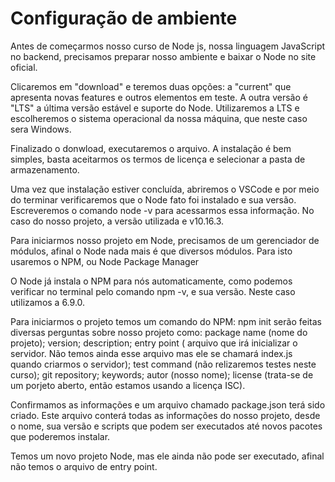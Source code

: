 #  Configuração de ambiente

Antes de começarmos nosso curso de Node js, nossa linguagem JavaScript no backend, precisamos preparar nosso ambiente e baixar o Node no site oficial.

Clicaremos em "download" e teremos duas opções: a "current" que apresenta novas features e outros elementos em teste. A outra versão é "LTS" a última versão estável e suporte do Node. Utilizaremos a LTS e escolheremos o sistema operacional da nossa máquina, que neste caso sera Windows.

Finalizado o donwload, executaremos o arquivo. A instalação é bem simples, basta aceitarmos os termos de licença e selecionar a pasta de armazenamento.

Uma vez que instalação estiver concluída, abriremos o VSCode e por meio do terminar verificaremos que o Node fato foi instalado e sua versão. Escreveremos o comando node -v para acessarmos essa informação. No caso do nosso projeto, a versão utilizada e v10.16.3.

Para iniciarmos nosso projeto em Node, precisamos de um gerenciador de módulos, afinal o Node nada mais é que diversos módulos. Para isto usaremos o NPM, ou Node Package Manager

O Node já instala o NPM para nós automaticamente, como podemos verificar no terminal pelo comando npm -v, e sua versão. Neste caso utilizamos a 6.9.0.

Para iniciarmos o projeto temos um comando do NPM: npm init serão feitas diversas perguntas sobre nosso projeto como: package name (nome do projeto); version; description; entry point ( arquivo que irá inicializar o servidor. Não temos ainda esse arquivo mas ele se chamará index.js quando criarmos o servidor); test command (não relizaremos testes neste curso); git repository; keywords; autor (nosso nome); license (trata-se de um porjeto aberto, então estamos usando a licença ISC).

Confirmamos as informações e um arquivo chamado package.json terá sido criado. Este arquivo conterá todas as informações do nosso projeto, desde o nome, sua versão e scripts que podem ser executados até novos pacotes que poderemos instalar.

Temos um novo projeto Node, mas ele ainda não pode ser executado, afinal não temos o arquivo de entry point.